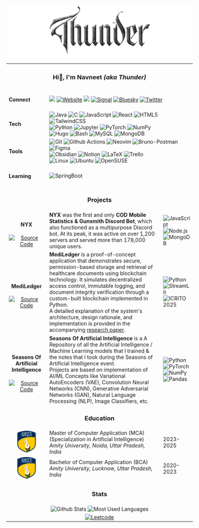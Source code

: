 <div align="center">
    <picture>
        <source media="(prefers-color-scheme: dark)" srcset="https://github.com/ThunderE75/ThunderE75/blob/14f45c9aa163cef6af2994aae61becf36526e795/Images/Github_chrome.png" />
        <source media="(prefers-color-scheme: light)" srcset="https://github.com/ThunderE75/ThunderE75/blob/14f45c9aa163cef6af2994aae61becf36526e795/Images/Thunder_terra.png" />
        <img alt="Thunder" src="https://github.com/ThunderE75/ThunderE75/blob/14f45c9aa163cef6af2994aae61becf36526e795/Images/Thunder_terra.png" />
    </picture>
</div>
<table>
    <tr>
        <th colspan="3" align="center">
            <h3>Hi👋, I'm Navneet <i>(aka Thunder)</i></h3>
        </th>
    </tr>
    <tr></tr>
    <tr>
        <td>
            <h4>Connect</h4>
        </td>
        <td colspan="2">
            <div display="flex">
                <a href="https://www.linkedin.com/in/navneet-prakash-dubey/" target="_blank"><img src="https://img.shields.io/badge/linkedin-%230077B5.svg?style=for-the-badge&logo=linkedin&logoColor=white"/></a>
                <a href="https://thundere75.github.io/"><img src="https://img.shields.io/badge/Visit-Website-blue?style=for-the-badge" alt="Website"/></a>
                <img src="https://img.shields.io/badge/Discord-%235865F2.svg?style=for-the-badge&logo=discord&logoColor=white&label=Thunder.dev"/>
                <a href="https://signal.me/#eu/7S1O4lZyw6BXR8TP_KwyKRwuX5--pGYAGw5GaoRAyczGivJC1EpCwZbkPF99LTFV" target="_blank"><img alt="Signal" src="https://img.shields.io/badge/Signal-%23039BE5.svg?style=for-the-badge&logo=Signal&logoColor=white"/></a>
                <a href="https://bsky.app/profile/thunder75.bsky.social" target="_blank"><img alt="Bluesky" src="https://img.shields.io/badge/Bluesky-0285FF?style=for-the-badge&logo=Bluesky&logoColor=white"/></a>
                <a href="https://x.com/navneet_dubey_" target="_blank"><img alt="Twitter" src="https://img.shields.io/badge/X-%23000000.svg?style=for-the-badge&logo=X&logoColor=white"/></a>
            </div>
        </td>
    </tr>
    <tr></tr>
    <tr>
        <td>
            <h4>Tech</h4>
        </td>
        <td colspan="2">
            <div display="flex">
                <img alt="Java" src="https://img.shields.io/badge/java-%23ED8B00.svg?style=for-the-badge&logo=openjdk&logoColor=white"/>
                <img alt="C" src="https://img.shields.io/badge/C-00599C?style=for-the-badge&logo=c&logoColor=white"/>
                <img alt="JavaScript" src="https://img.shields.io/badge/JavaScript-F7DF1E?style=for-the-badge&logo=javascript&logoColor=black"/>
                <!-- <img alt="Node.js" src="https://img.shields.io/badge/node.js-6DA55F?style=for-the-badge&logo=node.js&logoColor=white"/> -->
                <img alt="React" src="https://img.shields.io/badge/react-%2320232a.svg?style=for-the-badge&logo=react&logoColor=%2361DAFB"/>
                <img alt="HTML5" src="https://img.shields.io/badge/html5-%23E34F26.svg?style=for-the-badge&logo=html5&logoColor=white"/>
                <img alt="TailwindCSS" src="https://img.shields.io/badge/tailwindcss-%2338B2AC.svg?style=for-the-badge&logo=tailwind-css&logoColor=white"/>
                <br>
                <img alt="Python" src="https://img.shields.io/badge/python-3670A0?style=for-the-badge&logo=python&logoColor=ffdd54"/>
                <img alt="Jupyter" src="https://img.shields.io/badge/jupyter-%23FA0F00.svg?style=for-the-badge&logo=jupyter&logoColor=white"/>
                <img alt="PyTorch" src="https://img.shields.io/badge/PyTorch-%23EE4C2C.svg?style=for-the-badge&logo=PyTorch&logoColor=white"/>
                <img alt="NumPy" src="https://img.shields.io/badge/numpy-%23013243.svg?style=for-the-badge&logo=numpy&logoColor=white"/>
                <br>
                <img alt="Hugo" src="https://img.shields.io/badge/Hugo-black.svg?style=for-the-badge&logo=Hugo"/>
                <img alt="Bash" src="https://img.shields.io/badge/bash_script-%23121011.svg?style=for-the-badge&logo=gnu-bash&logoColor=white"/>
                <img alt="MySQL" src="https://img.shields.io/badge/mysql-4479A1.svg?style=for-the-badge&logo=mysql&logoColor=white"/>
                <img alt="MongoDB" src="https://img.shields.io/badge/MongoDB-%234ea94b.svg?style=for-the-badge&logo=mongodb&logoColor=white"/>
            </div>
        </td>
    </tr>
    <tr></tr>
    <tr>
        <td>
            <h4>Tools</h4>
        </td>
        <td colspan="2">
            <div display="flex">
                <img alt="Git" src="https://img.shields.io/badge/git-%23F05033.svg?style=for-the-badge&logo=git&logoColor=white"/>
                <img alt="Github Actions" src="https://img.shields.io/badge/github%20actions-%232671E5.svg?style=for-the-badge&logo=githubactions&logoColor=white"/>
                <img alt="Neovim" src="https://img.shields.io/badge/NeoVim-%2357A143.svg?&style=for-the-badge&logo=neovim&logoColor=white"/>
                <img alt="Bruno-Postman" src="https://img.shields.io/badge/Postman-FF6C37?style=for-the-badge&logo=postman&logoColor=white"/>
                <img alt="Figma" src="https://img.shields.io/badge/figma-%23F24E1E.svg?style=for-the-badge&logo=figma&logoColor=white"/>
                <br>
                <img alt="Obsidian" src="https://img.shields.io/badge/Obsidian-%23483699.svg?style=for-the-badge&logo=obsidian&logoColor=white"/>
                <img alt="Notion" src="https://img.shields.io/badge/Notion-%23000000.svg?style=for-the-badge&logo=notion&logoColor=white"/>
                <img alt="LaTeX" src="https://img.shields.io/badge/latex-%23008080.svg?style=for-the-badge&logo=latex&logoColor=white"/>
                <img alt="Trello" src="https://img.shields.io/badge/Trello-%23026AA7.svg?style=for-the-badge&logo=Trello&logoColor=white"/>
                <br>
                <img alt="Linux" src="https://img.shields.io/badge/Linux-FCC624?style=for-the-badge&logo=linux&logoColor=black"/>
                <img alt="Ubuntu" src="https://img.shields.io/badge/Ubuntu-E95420?style=for-the-badge&logo=ubuntu&logoColor=white"/>
                <img alt="OpenSUSE" src="https://img.shields.io/badge/openSUSE-%2364B345?style=for-the-badge&logo=openSUSE&logoColor=white"/>
            </div>
        </td>
    </tr>
    <tr></tr>
    <tr>
        <td>
            <h4>Learning</h4>
        </td>
        <td colspan="2">
            <img alt="SpringBoot" src="https://img.shields.io/badge/spring-%236DB33F.svg?style=for-the-badge&logo=spring&logoColor=white&label=SpringBoot"/>
        </td>
    </tr>
    <tr>
        <td colspan="3" align="center">
            <h3>Projects</h3>
        </td>
    </tr>
    <tr>
        <td  align="center">
            <h4>NYX</h4>
            <a target="_blank" href="https://github.com/ThunderE75/nyx-master"><img alt="Source Code" src="https://img.shields.io/badge/_-Source-black?style=for-the-badge&logo=github&logoColor=white"/></a>
        </td>
        <td><b>NYX</b> was the first and only <b>COD Mobile Statistics & Gunsmith Discord Bot</b>, which also functioned as a multipurpose Discord bot. At its peak, it was active on over 1,200 servers and served more than 178,000 unique users.</td>
        <td>
            <img alt="JavaScript" src="https://img.shields.io/badge/JavaScript-F7DF1E?style=for-the-badge&logo=javascript&logoColor=black"/>
            <br><img alt="Node.js" src="https://img.shields.io/badge/node.js-6DA55F?style=for-the-badge&logo=node.js&logoColor=white"/>
            <br><img alt="MongoDB" src="https://img.shields.io/badge/MongoDB-%234ea94b.svg?style=for-the-badge&logo=mongodb&logoColor=white"/>
        </td>
    </tr>
    <tr></tr>
    <tr>
        <td  align="center">
            <h4>MediLedger</h4>
            <a target="_blank" href="https://github.com/ThunderE75/MediLedger"><img alt="Source Code" src="https://img.shields.io/badge/_-Source-black?style=for-the-badge&logo=github&logoColor=white"/></a>
        </td>
        <td><b>MediLedger</b> is a proof-of-concept application that demonstrates secure, permission-based storage and retrieval of healthcare documents using blockchain technology. It simulates decentralized access control, immutable logging, and document integrity verification through a custom-built blockchain implemented in Python. <br>
            A detailed explanation of the system's architecture, design rationale, and implementation is provided in the accompanying <a target="_blank" href="https://drive.google.com/file/d/1c1A8jm0z-Pj0hpBFGh_82oUslqZXvbvv/view">research paper</a>.
        </td>
        <td>
            <img alt="Python" src="https://img.shields.io/badge/python-3670A0?style=for-the-badge&logo=python&logoColor=ffdd54"/>
            <br><img alt="StreamLit" src="https://img.shields.io/badge/Streamlit-%23FE4B4B.svg?style=for-the-badge&logo=streamlit&logoColor=white"/>
            <br><img alt="ICRITO 2025" src="https://img.shields.io/badge/_-ICRITO%2025-blue?style=for-the-badge"/>
        </td>
    </tr>
    <tr></tr>
    <tr>
        <td  align="center">
            <h4>Seasons Of Artificial Intelligence</h4>
            <a target="_blank" href="https://github.com/ThunderE75/Seasons-of-AI"><img alt="Source Code" src="https://img.shields.io/badge/_-Source-black?style=for-the-badge&logo=github&logoColor=white"/></a>
        </td>
        <td><b>Seasons Of Artificial Intelligence</b> is a A Repository of all the Artificial Intelligence / Machine Learning models that I trained & the notes that I took during the Seasons of Artificial Intelligence event. <br>
            Projects are based on implementation of AI/ML Concepts like Variational AutoEncoders (VAE), Convolution Neural Networks (CNN), Generative Adversarial Networks (GAN), Natural Language Processing (NLP), Image Classifiers, etc.
        </td>
        <td>
            <img alt="Python" src="https://img.shields.io/badge/python-3670A0?style=for-the-badge&logo=python&logoColor=ffdd54"/>
            <br><img alt="PyTorch" src="https://img.shields.io/badge/PyTorch-%23EE4C2C.svg?style=for-the-badge&logo=PyTorch&logoColor=white"/>
            <br><img alt="NumPy" src="https://img.shields.io/badge/numpy-%23013243.svg?style=for-the-badge&logo=numpy&logoColor=white"/>
            <br><img alt="Pandas" src="https://img.shields.io/badge/pandas-%23150458.svg?style=for-the-badge&logo=pandas&logoColor=white"/>
        </td>
    </tr>
    <tr>
        <td colspan="3" align="center" >
            <h3>Education</h3>
        </td>
    </tr>
    <tr>
        <td align="center"><img src="./Images/misc/amity_logo.png" width="50px"/></td>
        <td>Master of Computer Application (MCA)<br>(Specialization in Artificial Intelligence)<br><i>Amity University, Noida, Uttar Pradesh, India</i></td>
        <td>2023-2025</td>
    </tr>
    <tr></tr>
    <tr>
        <td align="center"><img src="./Images/misc/amity_logo.png" width="50px"/></td>
        <td>Bachelor of Computer Application (BCA)<br><i>Amity University, Lucknow, Uttar Pradesh, India</i></td>
        <td>2020-2023</td>
    </tr> 
    <tr>
        <td colspan="3" align="center" >
            <h3>Stats</h3>
        </td>
    </tr>
    <tr>
        <td colspan="3" align="center" >
            <img alt="Github Stats" src="https://github-readme-stats.vercel.app/api?username=ThunderE75&theme=transparent&hide_border=true&include_all_commits=true&count_private=true"/>
            <img alt="Most Used Languages" src="https://github-readme-stats.vercel.app/api/top-langs/?username=ThunderE75&theme=transparent&hide_border=true&include_all_commits=true&count_private=true&layout=compact"/> 
        </td>
    </tr>
    <tr></tr>
    <tr>
        <td colspan="3" align="center" >
            <!-- <a alt="Leetcode" target="_blank" href="https://leetcode.com/u/ThunderE75/"><img alt="Leetcode" src="https://leetcard.jacoblin.cool/ThunderE75?theme=dark&font=Fira%20Code&ext=heatmap"/></a> -->
            <a alt="Leetcode" target="_blank" href="https://leetcode.com/u/ThunderE75/"><img alt="Leetcode" src="https://leetcard.jacoblin.cool/ThunderE75?theme=transparent&font=Fira%20Code&ext=heatmap"/></a>
        </td>
    </tr>
</table>